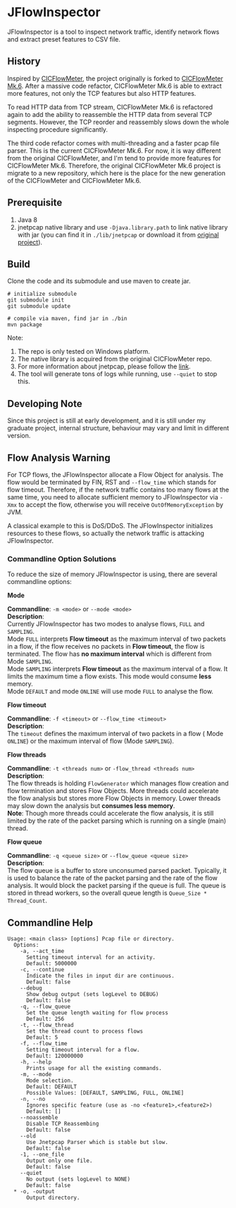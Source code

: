# JFlowInspector
JFlowInspector is a tool to inspect network traffic, identify network flows and extract preset
features to CSV file.

## History
Inspired by [CICFlowMeter](https://github.com/ahlashkari/CICFlowMeter), the project originally
is forked to [CICFlowMeter Mk.6](https://github.com/Tomahawkd/CICFlowMeter-Mk.6). After a massive
code refactor, CICFlowMeter Mk.6 is able to extract more features, not only the TCP features
but also HTTP features.

To read HTTP data from TCP stream, CICFlowMeter Mk.6 is refactored again to add the ability to 
reassemble the HTTP data from several TCP segments. However, the TCP reorder and reassembly slows
down the whole inspecting procedure significantly.

The third code refactor comes with multi-threading and a faster pcap file parser. This is the 
current CICFlowMeter Mk.6. For now, it is way different from the original CICFlowMeter, and 
I'm tend to provide more features for CICFlowMeter Mk.6. Therefore, the original CICFlowMeter Mk.6
project is migrate to a new repository, which here is the place for the new generation of the 
CICFlowMeter and CICFlowMeter Mk.6.

## Prerequisite
1. Java 8
2. jnetpcap native library and use `-Djava.library.path` to link native library with jar (you can find
   it in `./lib/jnetpcap` or download it from [original project](https://sourceforge.net/projects/jnetpcap/)).

## Build
Clone the code and its submodule and use maven to create jar.

```shell
# initialize submodule
git submodule init
git submodule update

# compile via maven, find jar in ./bin
mvn package
```

Note: 
1. The repo is only tested on Windows platform.
2. The native library is acquired from the original CICFlowMeter repo.
3. For more information about jnetpcap, please follow the [link](https://sourceforge.net/projects/jnetpcap/).
4. The tool will generate tons of logs while running, use `--quiet` to stop this.

## Developing Note
Since this project is still at early development, and it is still under my 
graduate project, internal structure, behaviour may vary and limit 
in different version.

## Flow Analysis Warning
For TCP flows, the JFlowInspector allocate a Flow Object for analysis.
The flow would be terminated by FIN, RST and `--flow_time` which stands
for flow timeout. Therefore, if the network traffic contains too many
flows at the same time, you need to allocate sufficient memory to 
JFlowInspector via `-Xmx` to accept the flow, otherwise you will 
receive `OutOfMemoryException` by JVM.

A classical example to this is DoS/DDoS. The JFlowInspector initializes
resources to these flows, so actually the network traffic is attacking
JFlowInspector.

### Commandline Option Solutions
To reduce the size of memory JFlowInspector is using, there are several
commandline options:

**Mode**

**Commandline**: `-m <mode>` or `--mode <mode>`  
**Description**:   
Currently JFlowInspector has two modes to analyse flows,
`FULL` and `SAMPLING`.   
Mode `FULL` interprets **Flow timeout** as the 
maximum interval of two packets in a flow, if the flow receives no 
packets in **Flow timeout**, the flow is terminated. The flow has **no
maximum interval** which is different from Mode `SAMPLING`.  
Mode `SAMPLING` interprets **Flow timeout** as the maximum interval 
of a flow. It limits the maximum time a flow exists. This mode would
consume **less** memory.  
Mode `DEFAULT` and mode `ONLINE` will use mode `FULL` to analyse the 
flow.


**Flow timeout**

**Commandline**: `-f <timeout>` or `--flow_time <timeout>`  
**Description**:   
The `timeout` defines the maximum interval of two packets in a flow (
Mode `ONLINE`) or the maximum interval of flow (Mode `SAMPLING`).

**Flow threads**

**Commandline**: `-t <threads num>` or `-flow_thread <threads num>`  
**Description**:   
The flow threads is holding `FlowGenerator` which manages flow creation
and flow termination and stores Flow Objects. More threads could 
accelerate the flow analysis but stores more Flow Objects in memory.
Lower threads may slow down the analysis but **consumes less memory**.  
**Note**: Though more threads could accelerate the flow analysis, 
it is still limited by the rate of the packet parsing which is running
on a single (main) thread.

**Flow queue**

**Commandline**: `-q <queue size>` or `--flow_queue <queue size>`  
**Description**:  
The flow queue is a buffer to store unconsumed parsed packet.
Typically, it is used to balance the rate of the packet parsing and 
the rate of the flow analysis. It would block the packet parsing 
if the queue is full. The queue is stored in thread workers, so 
the overall queue length is `Queue_Size * Thread_Count`.

## Commandline Help
```
Usage: <main class> [options] Pcap file or directory.
  Options:
    -a, --act_time
      Setting timeout interval for an activity.
      Default: 5000000
    -c, --continue
      Indicate the files in input dir are continuous.
      Default: false
    --debug
      Show debug output (sets logLevel to DEBUG)
      Default: false
    -q, --flow_queue
      Set the queue length waiting for flow process
      Default: 256
    -t, --flow_thread
      Set the thread count to process flows
      Default: 5
    -f, --flow_time
      Setting timeout interval for a flow.
      Default: 120000000
    -h, --help
      Prints usage for all the existing commands.
    -m, --mode
      Mode selection.
      Default: DEFAULT
      Possible Values: [DEFAULT, SAMPLING, FULL, ONLINE]
    -n, --no
      Ignores specific feature (use as -no <feature1>,<feature2>)
      Default: []
    --noassemble
      Disable TCP Reassembing
      Default: false
    --old
      Use Jnetpcap Parser which is stable but slow.
      Default: false
    -1, --one_file
      Output only one file.
      Default: false
    --quiet
      No output (sets logLevel to NONE)
      Default: false
  * -o, -output
      Output directory.
```
